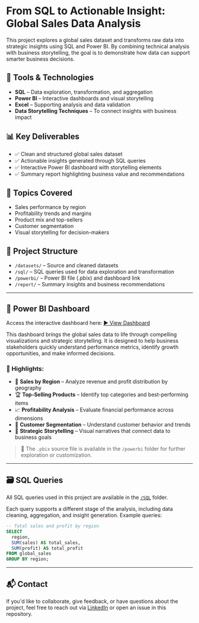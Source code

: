 # From SQL to Actionable Insight: Global Sales Data Analysis

This project explores a global sales dataset and transforms raw data into strategic insights using SQL and Power BI. By combining technical analysis with business storytelling, the goal is to demonstrate how data can support smarter business decisions.

## 🔧 Tools & Technologies

- **SQL** – Data exploration, transformation, and aggregation
- **Power BI** – Interactive dashboards and visual storytelling
- **Excel** – Supporting analysis and data validation
- **Data Storytelling Techniques** – To connect insights with business impact

## 📊 Key Deliverables

- ✅ Clean and structured global sales dataset
- ✅ Actionable insights generated through SQL queries
- ✅ Interactive Power BI dashboard with storytelling elements
- ✅ Summary report highlighting business value and recommendations

## 🧠 Topics Covered

- Sales performance by region
- Profitability trends and margins
- Product mix and top-sellers
- Customer segmentation
- Visual storytelling for decision-makers

## 📁 Project Structure

- `/datasets/` – Source and cleaned datasets
- `/sql/` – SQL queries used for data exploration and transformation
- `/powerbi/` – Power BI file (.pbix) and dashboard link
- `/report/` – Summary insights and business recommendations

---

## 🔗 Power BI Dashboard

Access the interactive dashboard here: [▶️ View Dashboard](https://bit.ly/erivelton-mendonca_global_sales)

This dashboard brings the global sales data to life through compelling visualizations and strategic storytelling. It is designed to help business stakeholders quickly understand performance metrics, identify growth opportunities, and make informed decisions.

### 📌 Highlights:
- 📍 **Sales by Region** – Analyze revenue and profit distribution by geography
- 🏆 **Top-Selling Products** – Identify top categories and best-performing items
- 📈 **Profitability Analysis** – Evaluate financial performance across dimensions
- 🧠 **Customer Segmentation** – Understand customer behavior and trends
- 🎯 **Strategic Storytelling** – Visual narratives that connect data to business goals

> 📁 The `.pbix` source file is available in the `/powerbi` folder for further exploration or customization.

---

## 🗃️ SQL Queries

All SQL queries used in this project are available in the [`/SQL`](./sql-queries) folder. 

Each query supports a different stage of the analysis, including data cleaning, aggregation, and insight generation. Example queries:

```sql
-- Total sales and profit by region
SELECT
  region,
  SUM(sales) AS total_sales,
  SUM(profit) AS total_profit
FROM global_sales
GROUP BY region;
```

---

## 📬 Contact
If you'd like to collaborate, give feedback, or have questions about the project, feel free to reach out via [LinkedIn](https://www.linkedin.com/in/erivelton-mendonca/) or open an issue in this repository.

